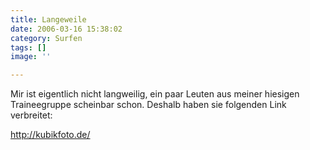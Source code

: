 ```yaml
---
title: Langeweile
date: 2006-03-16 15:38:02
category: Surfen
tags: []
image: ''

---
```


Mir ist eigentlich nicht langweilig, ein paar Leuten aus meiner hiesigen Traineegruppe scheinbar schon. Deshalb haben sie folgenden Link verbreitet:  

<http://kubikfoto.de/>
